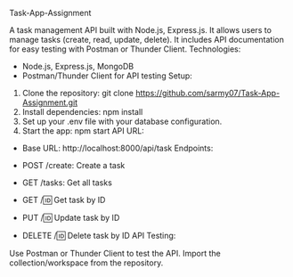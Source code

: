 Task-App-Assignment

A task management API built with Node.js, Express.js. It allows users to manage tasks (create, read, update, delete). It includes API documentation for easy testing with Postman or Thunder Client.
Technologies:

* Node.js, Express.js, MongoDB
* Postman/Thunder Client for API testing
Setup:

1. Clone the repository: git clone https://github.com/sarmy07/Task-App-Assignment.git
2. Install dependencies: npm install
3. Set up your .env file with your database configuration.
4. Start the app: npm start
API URL:

* Base URL: http://localhost:8000/api/task
Endpoints:

* POST /create: Create a task
* GET /tasks: Get all tasks
* GET /:id: Get task by ID
* PUT /:id: Update task by ID
* DELETE /:id: Delete task by ID
API Testing:

Use Postman or Thunder Client to test the API. Import the collection/workspace from the repository.





